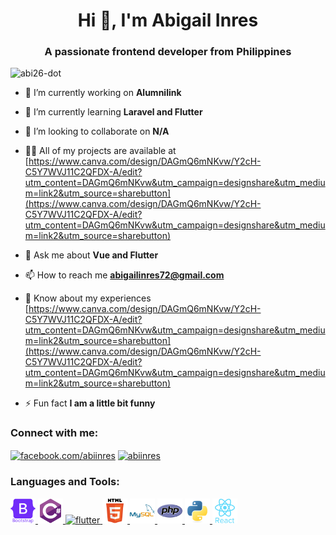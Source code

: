 <h1 align="center">Hi 👋, I'm Abigail Inres</h1>
<h3 align="center">A passionate frontend developer from Philippines</h3>

<p align="left"> <img src="https://komarev.com/ghpvc/?username=abi26-dot&label=Profile%20views&color=0e75b6&style=flat" alt="abi26-dot" /> </p>

- 🔭 I’m currently working on **Alumnilink**

- 🌱 I’m currently learning **Laravel and Flutter**

- 👯 I’m looking to collaborate on **N/A**

- 👨‍💻 All of my projects are available at [https://www.canva.com/design/DAGmQ6mNKvw/Y2cH-C5Y7WVJ11C2QFDX-A/edit?utm_content=DAGmQ6mNKvw&utm_campaign=designshare&utm_medium=link2&utm_source=sharebutton](https://www.canva.com/design/DAGmQ6mNKvw/Y2cH-C5Y7WVJ11C2QFDX-A/edit?utm_content=DAGmQ6mNKvw&utm_campaign=designshare&utm_medium=link2&utm_source=sharebutton)

- 💬 Ask me about **Vue and Flutter**

- 📫 How to reach me **abigailinres72@gmail.com**

- 📄 Know about my experiences [https://www.canva.com/design/DAGmQ6mNKvw/Y2cH-C5Y7WVJ11C2QFDX-A/edit?utm_content=DAGmQ6mNKvw&utm_campaign=designshare&utm_medium=link2&utm_source=sharebutton](https://www.canva.com/design/DAGmQ6mNKvw/Y2cH-C5Y7WVJ11C2QFDX-A/edit?utm_content=DAGmQ6mNKvw&utm_campaign=designshare&utm_medium=link2&utm_source=sharebutton)

- ⚡ Fun fact **I am a little bit funny**

<h3 align="left">Connect with me:</h3>
<p align="left">
<a href="https://fb.com/facebook.com/abiinres" target="blank"><img align="center" src="https://raw.githubusercontent.com/rahuldkjain/github-profile-readme-generator/master/src/images/icons/Social/facebook.svg" alt="facebook.com/abiinres" height="30" width="40" /></a>
<a href="https://instagram.com/abiinres" target="blank"><img align="center" src="https://raw.githubusercontent.com/rahuldkjain/github-profile-readme-generator/master/src/images/icons/Social/instagram.svg" alt="abiinres" height="30" width="40" /></a>
</p>

<h3 align="left">Languages and Tools:</h3>
<p align="left"> <a href="https://getbootstrap.com" target="_blank" rel="noreferrer"> <img src="https://raw.githubusercontent.com/devicons/devicon/master/icons/bootstrap/bootstrap-plain-wordmark.svg" alt="bootstrap" width="40" height="40"/> </a> <a href="https://www.w3schools.com/cs/" target="_blank" rel="noreferrer"> <img src="https://raw.githubusercontent.com/devicons/devicon/master/icons/csharp/csharp-original.svg" alt="csharp" width="40" height="40"/> </a> <a href="https://flutter.dev" target="_blank" rel="noreferrer"> <img src="https://www.vectorlogo.zone/logos/flutterio/flutterio-icon.svg" alt="flutter" width="40" height="40"/> </a> <a href="https://www.w3.org/html/" target="_blank" rel="noreferrer"> <img src="https://raw.githubusercontent.com/devicons/devicon/master/icons/html5/html5-original-wordmark.svg" alt="html5" width="40" height="40"/> </a> <a href="https://www.mysql.com/" target="_blank" rel="noreferrer"> <img src="https://raw.githubusercontent.com/devicons/devicon/master/icons/mysql/mysql-original-wordmark.svg" alt="mysql" width="40" height="40"/> </a> <a href="https://www.php.net" target="_blank" rel="noreferrer"> <img src="https://raw.githubusercontent.com/devicons/devicon/master/icons/php/php-original.svg" alt="php" width="40" height="40"/> </a> <a href="https://www.python.org" target="_blank" rel="noreferrer"> <img src="https://raw.githubusercontent.com/devicons/devicon/master/icons/python/python-original.svg" alt="python" width="40" height="40"/> </a> <a href="https://reactjs.org/" target="_blank" rel="noreferrer"> <img src="https://raw.githubusercontent.com/devicons/devicon/master/icons/react/react-original-wordmark.svg" alt="react" width="40" height="40"/> </a> </p>

